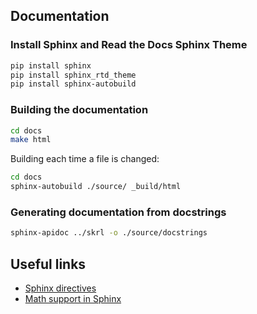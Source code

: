 ## Documentation

### Install Sphinx and Read the Docs Sphinx Theme

```bash
pip install sphinx
pip install sphinx_rtd_theme
pip install sphinx-autobuild
```

### Building the documentation

```bash
cd docs
make html
```

Building each time a file is changed:

```bash
cd docs
sphinx-autobuild ./source/ _build/html
```

### Generating documentation from docstrings

```bash
sphinx-apidoc ../skrl -o ./source/docstrings
```

## Useful links

- [Sphinx directives](https://www.sphinx-doc.org/en/master/usage/restructuredtext/directives.html)
- [Math support in Sphinx](https://www.sphinx-doc.org/en/1.0/ext/math.html)